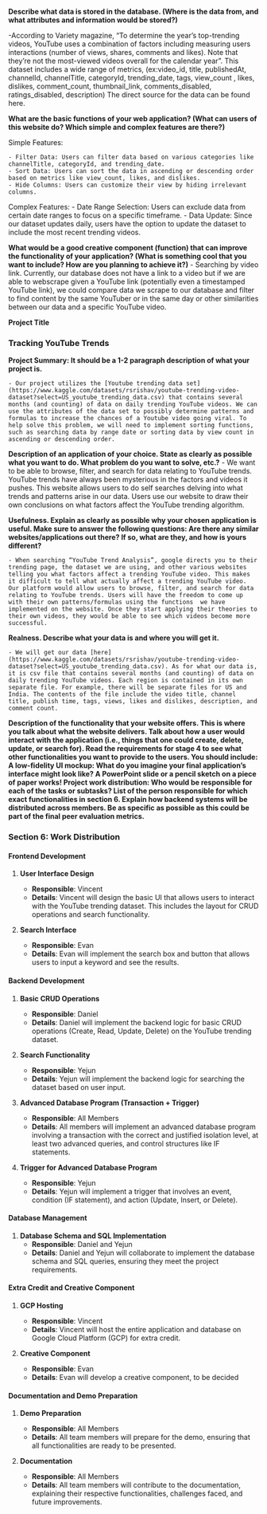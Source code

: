**Describe what data is stored in the database. (Where is the data from, and what attributes and information would be stored?)**

-According to Variety magazine, “To determine the year’s top-trending videos, YouTube uses a combination of factors including measuring users interactions (number of views, shares, comments and likes). Note that they’re not the most-viewed videos overall for the calendar year”. This dataset includes a wide range of metrics, (ex:video_id, title, publishedAt, channelId, channelTitle, categoryId, trending_date, tags, view_count	, likes, dislikes, comment_count, thumbnail_link, comments_disabled, ratings_disabled, description)
The direct source for the data can be found here. 

**What are the basic functions of your web application? (What can users of this website do? Which simple and complex features are there?)**

Simple Features:

    - Filter Data: Users can filter data based on various categories like channelTitle, categoryId, and trending_date.
    - Sort Data: Users can sort the data in ascending or descending order based on metrics like view_count, likes, and dislikes.
    - Hide Columns: Users can customize their view by hiding irrelevant columns.
Complex Features:
    - Date Range Selection: Users can exclude data from certain date ranges to focus on a specific timeframe.
    - Data Update: Since our dataset updates daily, users have the option to update the dataset to include the most recent trending videos.

**What would be a good creative component (function) that can improve the functionality of your application? (What is something cool that you want to include? How are you planning to achieve it?)**
    - Searching by video link. Currently, our database does not have a link to a video but if we are able to webscrape given a YouTube link (potentially even a timestamped YouTube link), we could compare data we scrape to our database and filter to find content by the same YouTuber or in the same day or other similarities between our data and a specific YouTube video.


**Project Title**
### Tracking YouTube Trends
**Project Summary:  It should be a 1-2 paragraph description of what your project is.**

    - Our project utilizes the [Youtube trending data set](https://www.kaggle.com/datasets/rsrishav/youtube-trending-video-dataset?select=US_youtube_trending_data.csv) that contains several months (and counting) of data on daily trending YouTube videos. We can use the attributes of the data set to possibly determine patterns and formulas to increase the chances of a Youtube video going viral. To help solve this problem, we will need to implement sorting functions, such as searching data by range date or sorting data by view count in ascending or descending order.


**Description of an application of your choice. State as clearly as possible what you want to do. What problem do you want to solve, etc.?**
    - We want to be able to browse, filter, and search for data relating to YouTube trends. YouTube trends have always been mysterious in the factors and videos it pushes. This website allows users to do self searches delving into what trends and patterns arise in our data. Users use our website to draw their own conclusions on what factors affect the YouTube trending algorithm.
    
**Usefulness. Explain as clearly as possible why your chosen application is useful.  Make sure to answer the following questions: Are there any similar websites/applications out there?  If so, what are they, and how is yours different?**

    - When searching “YouTube Trend Analysis”, google directs you to their trending page, the dataset we are using, and other various websites telling you what factors affect a trending YouTube video. This makes it difficult to tell what actually affect a trending YouTube video. Our platform would allow users to browse, filter, and search for data relating to YouTube trends. Users will have the freedom to come up with their own patterns/formulas using the functions  we have implemented on the website. Once they start applying their theories to their own videos, they would be able to see which videos become more successful. 


**Realness.  Describe what your data is and where you will get it.**


    - We will get our data [here](https://www.kaggle.com/datasets/rsrishav/youtube-trending-video-dataset?select=US_youtube_trending_data.csv). As for what our data is, it is csv file that contains several months (and counting) of data on daily trending YouTube videos. Each region is contained in its own separate file. For example, there will be separate files for US and India. The contents of the file include the video title, channel title, publish time, tags, views, likes and dislikes, description, and comment count. 


**Description of the functionality that your website offers. This is where you talk about what the website delivers. Talk about how a user would interact with the application (i.e., things that one could create, delete, update, or search for). Read the requirements for stage 4 to see what other functionalities you want to provide to the users. You should include:
A low-fidelity UI mockup: What do you imagine your final application’s interface might look like? A PowerPoint slide or a pencil sketch on a piece of paper works!
Project work distribution: Who would be responsible for each of the tasks or subtasks?
List of the person responsible for which exact functionalities in section 6. Explain how backend systems will be distributed across members. Be as specific as possible as this could be part of the final peer evaluation metrics.**

### Section 6: Work Distribution

#### Frontend Development

1. **User Interface Design**
    - **Responsible**: Vincent
    - **Details**: Vincent will design the basic UI that allows users to interact with the YouTube trending dataset. This includes the layout for CRUD operations and search functionality.

2. **Search Interface**
    - **Responsible**: Evan
    - **Details**: Evan will implement the search box and button that allows users to input a keyword and see the results.

#### Backend Development

1. **Basic CRUD Operations**
    - **Responsible**: Daniel
    - **Details**: Daniel will implement the backend logic for basic CRUD operations (Create, Read, Update, Delete) on the YouTube trending dataset.
  
2. **Search Functionality**
    - **Responsible**: Yejun
    - **Details**: Yejun will implement the backend logic for searching the dataset based on user input.

3. **Advanced Database Program (Transaction + Trigger)**
    - **Responsible**: All Members
    - **Details**: All members will implement an advanced database program involving a transaction with the correct and justified isolation level, at least two advanced queries, and control structures like IF statements.

4. **Trigger for Advanced Database Program**
    - **Responsible**: Yejun
    - **Details**: Yejun will implement a trigger that involves an event, condition (IF statement), and action (Update, Insert, or Delete).

#### Database Management

1. **Database Schema and SQL Implementation**
    - **Responsible**: Daniel and Yejun
    - **Details**: Daniel and Yejun will collaborate to implement the database schema and SQL queries, ensuring they meet the project requirements.

#### Extra Credit and Creative Component

1. **GCP Hosting**
    - **Responsible**: Vincent
    - **Details**: Vincent will host the entire application and database on Google Cloud Platform (GCP) for extra credit.

2. **Creative Component**
    - **Responsible**: Evan
    - **Details**: Evan will develop a creative component, to be decided

#### Documentation and Demo Preparation

1. **Demo Preparation**
    - **Responsible**: All Members
    - **Details**: All team members will prepare for the demo, ensuring that all functionalities are ready to be presented.

2. **Documentation**
    - **Responsible**: All Members
    - **Details**: All team members will contribute to the documentation, explaining their respective functionalities, challenges faced, and future improvements.



